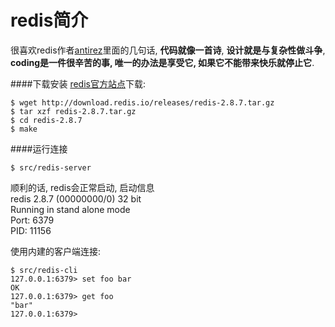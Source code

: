 redis简介
==========
很喜欢redis作者[antirez](http://antirez.com/latest/0)里面的几句话, **代码就像一首诗**, **设计就是与复杂性做斗争**, **coding是一件很辛苦的事, 唯一的办法是享受它, 如果它不能带来快乐就停止它**.  

####下载安装
[redis官方站点](http://redis.io/download)下载:  

    $ wget http://download.redis.io/releases/redis-2.8.7.tar.gz
    $ tar xzf redis-2.8.7.tar.gz
    $ cd redis-2.8.7
    $ make

####运行连接

    $ src/redis-server
顺利的话, redis会正常启动, 启动信息  
redis 2.8.7 (00000000/0) 32 bit  
Running in stand alone mode  
Port: 6379  
PID: 11156  

使用内建的客户端连接:  

    $ src/redis-cli 
    127.0.0.1:6379> set foo bar
    OK
    127.0.0.1:6379> get foo
    "bar"
    127.0.0.1:6379> 



